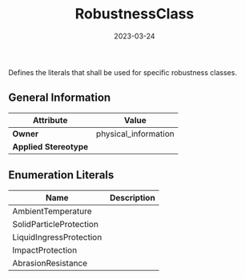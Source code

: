﻿---
title: RobustnessClass
toc: false
type: specs
date: "2023-03-24"
draft: false
specification: VEC
version: 2.0.2
documentType: "Recommendation"
elementType: Class
classes:
  - RobustnessClass
menu_name: vec-2.0.2
---
<p> Defines the literals that shall be used for specific robustness classes.      </p>

## General Information

| Attribute               | Value |
|-------------------------|-------|
| **Owner**               | physical_information |
| **Applied Stereotype**  |   |

## Enumeration Literals
| Name          | **Description** |
|---------------|-----------------|
| AmbientTemperature |  |
| SolidParticleProtection |  |
| LiquidIngressProtection |  |
| ImpactProtection |  |
| AbrasionResistance |  |

